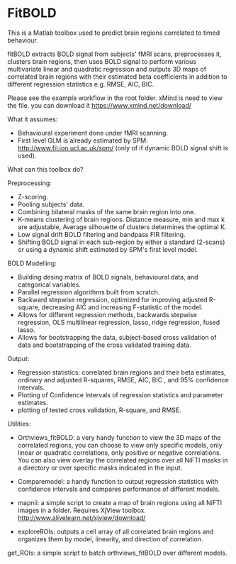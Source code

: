 # FitBOLD

This is a Matlab toolbox used to predict brain regions correlated to timed behaviour.

fitBOLD extracts BOLD signal from subjects' fMRI scans, preprocesses it, clusters brain regions, then uses BOLD signal to perform various multivariate linear and quadratic regression and outputs 3D maps of correlated brain regions with their estimated beta coefficients in addition to different regression statistics e.g. RMSE, AIC, BIC.

Please see the example workflow in the root folder. xMind is need to view the file. you can download it  https://www.xmind.net/download/

What it assumes:
- Behavioural experiment done under fMRI scanning. 
- First level GLM is already estimated by SPM: http://www.fil.ion.ucl.ac.uk/spm/ (only of if dynamic BOLD signal shift is used).

What can this toolbox do?

Preprocessing:

- Z-scoring.
- Pooling subjects' data.
- Combining bilateral masks of the same brain region into one.
- K-means clustering of brain regions. Distance measure, min and max k are adjustable, Average silhouette of clusters determines the optimal K.
- Low signal drift BOLD filtering and bandpass FIR filtering.
- Shifting BOLD signal in each sub-region by either a standard (2-scans) or using a dynamic shift estimated by SPM's first level model.

BOLD Modelling:
- Building desing matrix of BOLD signals, behavioural data, and categorical variables.
- Parallel regression algorithms built from scratch.
- Backward stepwise regression, optimized for improving adjusted R-square, decreasing AIC and increasing F-statistic of the model.
- Allows for different regression methods, backwards stepwise regression, OLS multilinear regression, lasso, ridge regression, fused lasso. 
- Allows for bootstrapping the data, subject-based cross validation of data and bootstrapping of the cross validated training data.

Output:
- Regression statistics: correlated brain regions and their beta estimates, ordinary and adjusted R-squares, RMSE, AIC, BIC , and 95% confidence intervals.
- Plotting of Confidence Intervals of regression statistics and parameter estimates.
- plotting of tested cross validation, R-square, and RMSE.

Utilities:
- Orthviews_fitBOLD: a very handy function to view the 3D maps of the correlated regions, you can choose to view only specific models, only linear or quadratic correlations, only positive or negative correlations. You can also view overlay the correlated regions over all NiFTI masks in a directory or over specific masks indicated in the input. 

- Comparemodel: a handy function to output regression statistics with confidence intervals and compares performance of different models.

- mapnii: a simple script to create a map of brain regions using all NiFTI images in a folder. Requires XjView toolbox.  http://www.alivelearn.net/xjview/download/

- exploreROIs: outputs a cell array of all correlated brain regions and organizes them by model, linearity, and direction of correlation.

get_ROIs: a simple script to batch orthviews_fitBOLD over different models.


